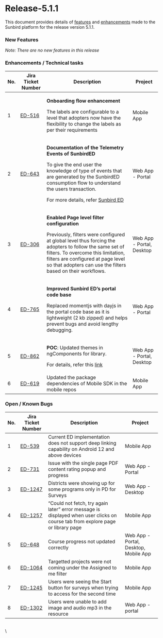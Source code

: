 # Release-5.1.1

This document provides details of [features](release-5.1.1.md#new-features) and [enhancements](release-5.1.1.md#enhancements-technical-tasks) made to the Sunbird platform for the release version 5.1.1.

### New Features

_Note: There are no new features in this release_

### Enhancements / Technical tasks

| No. | Jira Ticket Number                                            | Description                                                                                                                                                                                                                                                                                                                      | Project                   |
| --- | ------------------------------------------------------------- | -------------------------------------------------------------------------------------------------------------------------------------------------------------------------------------------------------------------------------------------------------------------------------------------------------------------------------- | ------------------------- |
| 1   | [ED-516](https://project-sunbird.atlassian.net/browse/ED-516) | <p><strong>Onboarding flow enhancement</strong></p><p></p><p>The labels are configurable to a level that adopters now have the flexibility to change the labels as per their requirements</p>                                                                                                                                    | Mobile App                |
| 2   | [ED-643](https://project-sunbird.atlassian.net/browse/ED-643) | <p><strong>Documentation of the Telemetry Events of SunbirdED</strong><br></p><p>To give the end user the knowledge of type of events that are generated by the SunbirdED consumption flow to understand the users transaction. </p><p>For more details, refer <a href="https://ed.sunbird.org/use/telemetry">Sunbird ED</a></p> | Web App - Portal          |
| 3   | [ED-306](https://project-sunbird.atlassian.net/browse/ED-306) | <p><strong>Enabled Page level filter configuration</strong></p><p></p><p>Previously, filters were configured at global level thus forcing the adopters to follow the same set of filters. To overcome this limitation, filters are configured at page level so that adopters can use the filters based on their workflows.</p>   | Web App - Portal, Desktop |
| 4   | [ED-765](https://project-sunbird.atlassian.net/browse/ED-765) | <p><strong>Improved Sunbird ED’s portal code base</strong> </p><p></p><p>Replaced momentjs with dayjs in the portal code base as it is lightweight (2 kb zipped) and helps prevent bugs and avoid lengthy debugging.</p>                                                                                                         | Web App - Portal          |
| 5   | [ED-862](https://project-sunbird.atlassian.net/browse/ED-862) | <p><strong>POC</strong>: Updated themes in ngComponents for library.</p><p>For details, refer this <a href="https://sunbird-ed.github.io/sunbird-style-guide/dist/#/all-cards">link</a> </p>                                                                                                                                     | Web App - Portal, Desktop |
| 6   | [ED-619](https://project-sunbird.atlassian.net/browse/ED-619) | Updated the package dependencies of Mobile SDK in the mobile repos                                                                                                                                                                                                                                                               | Mobile App                |

### Open / Known Bugs

| No. | Jira Ticket Number                                              | Description                                                                                                                    | Project                               |
| --- | --------------------------------------------------------------- | ------------------------------------------------------------------------------------------------------------------------------ | ------------------------------------- |
| 1   | [ED-539](https://project-sunbird.atlassian.net/browse/ED-539)   | Current ED implementation does not support deep linking capability on Android 12 and above devices                             | Mobile App                            |
| 2   | [ED-731](https://project-sunbird.atlassian.net/browse/ED-731)   | Issue with the single page PDF content rating popup and progress                                                               | Web App - Portal                      |
| 3   | [ED-1247](https://project-sunbird.atlassian.net/browse/ED-1247) | Districts were showing up for some programs only in PD for Surveys                                                             | Web App - Desktop                     |
| 4   | [ED-1257](https://project-sunbird.atlassian.net/browse/ED-1257) | “Could not fetch, try again later” error message is displayed when user clicks on course tab from explore page or library page | Mobile App                            |
| 5   | [ED-648](https://project-sunbird.atlassian.net/browse/ED-648)   | Course progress not updated correctly                                                                                          | Web App - Portal, Desktop, Mobile App |
| 6   | [ED-1064](https://project-sunbird.atlassian.net/browse/ED-1064) | Targetted projects were not coming under the Assigned to me filter                                                             | Mobile App                            |
| 7   | [ED-1245](https://project-sunbird.atlassian.net/browse/ED-1245) | Users were seeing the Start button for surveys when trying to access for the second time                                       | Mobile App                            |
| 8   | [ED-1302](https://project-sunbird.atlassian.net/browse/ED-1302) | Users were unable to add image and audio mp3 in the resource                                                                   | Web App - portal                      |

\
\
